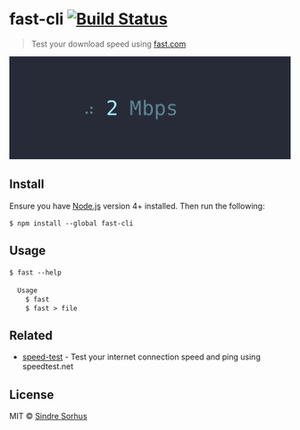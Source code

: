 # fast-cli [![Build Status](https://travis-ci.org/sindresorhus/fast-cli.svg?branch=master)](https://travis-ci.org/sindresorhus/fast-cli)

> Test your download speed using [fast.com](https://fast.com)

![](screenshot.gif)


## Install

Ensure you have [Node.js](https://nodejs.org) version 4+ installed. Then run the following:

```
$ npm install --global fast-cli
```


## Usage

```
$ fast --help

  Usage
    $ fast
    $ fast > file
```


## Related

- [speed-test](https://github.com/sindresorhus/speed-test) - Test your internet connection speed and ping using speedtest.net


## License

MIT © [Sindre Sorhus](https://sindresorhus.com)
